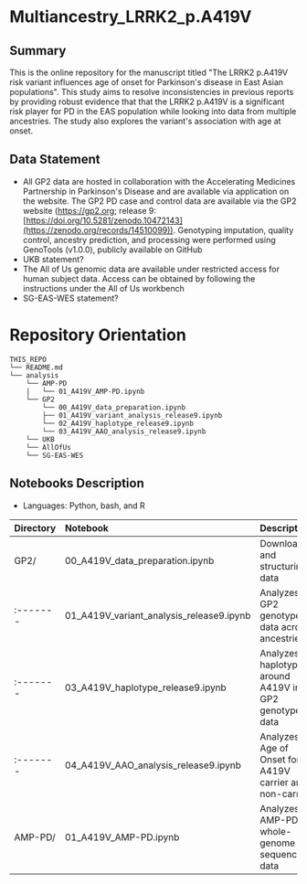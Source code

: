 # Multiancestry_LRRK2_p.A419V


## Summary
This is the online repository for the manuscript titled "The LRRK2 p.A419V risk variant influences age of onset for Parkinson's disease in East Asian populations". This study aims to resolve inconsistencies in previous reports by providing robust evidence that that the LRRK2 p.A419V is a significant risk player for PD in the EAS population while looking into data from multiple ancestries. The study also explores the variant's association with age at onset.

## Data Statement
- All GP2 data are hosted in collaboration with the Accelerating Medicines Partnership in Parkinson's Disease and are available via application on the website. The GP2 PD case and control data are available via the GP2 website (https://gp2.org; release 9: [https://doi.org/10.5281/zenodo.10472143](https://zenodo.org/records/14510099)). Genotyping imputation, quality control, ancestry prediction, and processing were performed using GenoTools (v1.0.0), publicly available on GitHub
- UKB statement?
- The All of Us genomic data are available under restricted access for human subject data. Access can be obtained by following the instructions under the All of Us workbench
- SG-EAS-WES statement?

# Repository Orientation
```
THIS_REPO
└── README.md
└── analysis
    └── AMP-PD
    |   └── 01_A419V_AMP-PD.ipynb    
    └── GP2
        └── 00_A419V_data_preparation.ipynb
        ├── 01_A419V_variant_analysis_release9.ipynb
        └── 02_A419V_haplotype_release9.ipynb
        └── 03_A419V_AAO_analysis_release9.ipynb
    └── UKB
    └── AllOfUs
    └── SG-EAS-WES

```

## Notebooks Description
- Languages: Python, bash, and R

|Directory| Notebook  |Description                                                                       |
|:--------------|:--------------|:------------------------------------------------------------------- |
|GP2/| 00_A419V_data_preparation.ipynb |  Downloading and structuring data     | 
|:-------| 01_A419V_variant_analysis_release9.ipynb |  Analyzes GP2 genotyped data across ancestries      | 
|:-------| 03_A419V_haplotype_release9.ipynb | Analyzes haplotype around A419V in GP2 genotyped data |
|:-------| 04_A419V_AAO_analysis_release9.ipynb | Analyzes Age of Onset for PD A419V carrier and non-carrier|
|AMP-PD/| 01_A419V_AMP-PD.ipynb | Analyzes AMP-PD whole-genome sequencing data |


